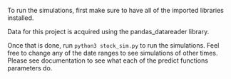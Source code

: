 To run the simulations, first make sure to have all of the imported libraries installed. 

Data for this project is acquired using the pandas_datareader library. 

Once that is done, run ```python3 stock_sim.py``` to run the simulations. Feel free to change any of the date ranges to see simulations of other times. Please see documentation to see what each of the predict functions parameters do. 
